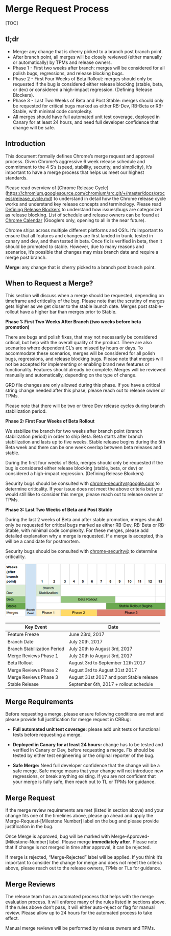 # Merge Request Process

[TOC]

## tl;dr
* Merge: any change that is cherry picked to a branch post branch point.
* After branch point, all merges will be closely reviewed (either manually or
  automatically) by TPMs and release owners.
* Phase 1 - First two weeks after branch: merges will be considered for all polish bugs,
  regressions, and release blocking bugs.
* Phase 2 - First Four Weeks of Beta Rollout: merges should only be requested if
  the bug is considered either release blocking (stable, beta, or dev) or
  considered a high-impact regression. (Defining Release Blockers).
* Phase 3 - Last Two Weeks of Beta and Post Stable: merges should only be
  requested for critical bugs marked as either RB-Dev, RB-Beta or RB-Stable,
  with minimal code complexity.
* All merges should have full automated unit test coverage, deployed in Canary
  for at least 24 hours, and need full developer confidence that change will be
  safe.

## Introduction

This document formally defines Chrome’s merge request and approval process.
Given Chrome’s aggressive 6 week release schedule and commitment to the 4 S’s
(speed, stability, security, and simplicity), it’s important to have a merge
process that helps us meet our highest standards.

Please read overview of [Chrome Release
Cycle] (https://chromium.googlesource.com/chromium/src.git/+/master/docs/process/release_cycle.md)
to understand in detail how the Chrome release cycle works and understand key
release concepts and terminology. Please read [Defining Release
Blockers](https://chromium.googlesource.com/chromium/src.git/+/master/docs/process/release_blockers.md)
to understand how issues/bugs are categorized as release blocking.
List of schedule and release owners can be found at [Chrome
Calendar](https://chromepmo.appspot.com/calendar) (Googlers only, opening to all in the near future).

Chrome ships across multiple different platforms and OS’s. It’s important to
ensure that all features and changes are first landed in trunk, tested in
canary and dev, and then tested in beta. Once fix is verified in beta, then it
should be promoted to stable. However, due to many reasons and scenarios, it’s
possible that changes may miss branch date and require a merge post branch.

**Merge**: any change that is cherry picked to a branch post branch point.

## When to Request a Merge?
This section will discuss when a merge should be requested, depending on
timeframe and criticality of the bug. Please note that the scrutiny of merges
gets higher as we get closer to the stable launch date. Merges post
stable-rollout have a higher bar than merges prior to Stable.

**Phase 1: First Two Weeks After Branch (two weeks before beta promotion)**

There are bugs and polish fixes, that may not necessarily be considered
critical, but help with the overall quality of the product. There are also
scenarios where dependent CL’s are missed by hours or days. To accommodate
these scenarios, merges will be considered for all polish bugs, regressions,
and release blocking bugs. Please note that merges will not be accepted for
implementing or enabling brand new features or functionality. Features
should already be complete. Merges will be reviewed manually and
automatically, depending on the type of change.

GRD file changes are only allowed during this phase. If you have a critical 
string change needed after this phase, please reach out to release owner or
TPMs.

Please note that there will be two or three Dev release cycles during
branch stabilization period.

**Phase 2: First Four Weeks of Beta Rollout**

We stabilize the branch for two weeks after branch point (branch
stabilization period) in order to ship Beta. Beta starts after branch
stabilization and lasts up to five weeks. Stable release begins during
the 5th Beta week and there can be one week overlap between beta releases
and stable.

During the first four weeks of Beta, merges should only be requested if
the bug is considered either release blocking (stable, beta, or dev) or
considered a high-impact regression. (Defining Release Blockers)

Security bugs should be consulted with
[chrome-security@google.com](chrome-security@google.com) to
determine criticality. If your issue does not meet the above criteria
but you would still like to consider this merge, please reach out to
release owner or TPMs.

**Phase 3: Last Two Weeks of Beta and Post Stable**

During the last 2 weeks of Beta and after stable promotion, merges
should only be requested for critical bugs marked as either RB-Dev,
RB-Beta or RB-Stable, with minimal code complexity. For these merges,
please add detailed explanation why a merge is requested. If a merge
is accepted, this will be a candidate for postmortem.

Security bugs should be consulted with [chrome-security@](chrome-security@google.com)
to determine criticality.

![Chrome Merge Schedule](images/chrome_merge_schedule.png)

Key Event  | Date
------- | --------
Feature Freeze | June 23rd, 2017
Branch Date | July 20th, 2017
Branch Stabilization Period | July 20th to August 3rd, 2017
Merge Reviews Phase 1 | July 20th to August 3rd, 2017
Beta Rollout | August 3rd to September 12th 2017
Merge Reviews Phase 2 | August 3rd to August 31st 2017
Merge Reviews Phase 3 | August 31st 2017 and post Stable release
Stable Release | September 6th, 2017 + rollout schedule

## Merge Requirements
Before requesting a merge, please ensure following conditions are met
and please provide full justification for merge request in CRBug:
*   **Full automated unit test coverage:** please add unit tests or
    functional tests before requesting a merge.

*   **Deployed in Canary for at least 24 hours:** change has to
    be tested and verified in Canary or Dev, before requesting a
    merge. Fix should be tested by either test engineering or the
    original reporter of the bug.

*   **Safe Merge:** Need full developer confidence that the
    change will be a safe merge. Safe merge means that your
    change will not introduce new regressions, or break
    anything existing. If you are not confident that your
    merge is fully safe, then reach out to TL or TPMs for
    guidance.

## Merge Request
If the merge review requirements are met (listed in
section above) and your change fits one of the timelines
above, please go ahead and apply the
Merge-Request-[Milestone Number] label on the bug and
please provide justification in the bug.

Once Merge is approved, bug will be marked with
Merge-Approved-[Milestone-Number] label. Please merge
**immediately after**. Please note that if change is not
merged in time after approval, it can be rejected.

If merge is rejected, “Merge-Rejected” label will be
applied. If you think it’s important to consider the
change for merge and does not meet the criteria above,
please reach out to the release owners, TPMs or TLs for
guidance.

## Merge Reviews

The release team has an automated process that helps
with the merge evaluation process. It will enforce many
of the rules listed in sections above. If the rules
above don’t pass, it will either auto-reject or flag
for manual review. Please allow up to 24 hours for the
automated process to take effect.

Manual merge reviews will be performed by release
owners and TPMs.
